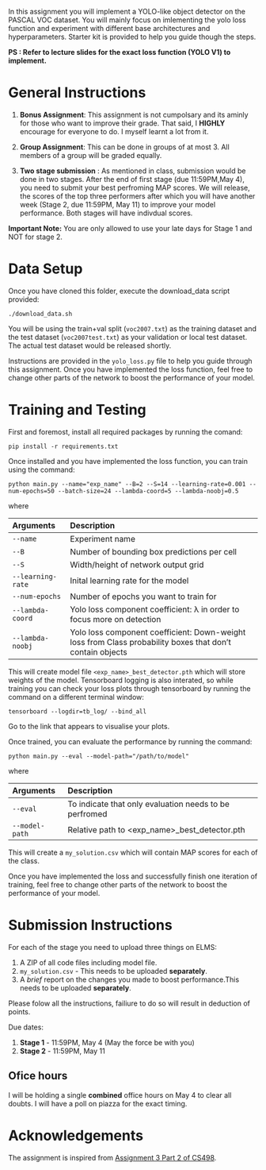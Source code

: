 In this assignment you will implement a YOLO-like object detector on the PASCAL VOC dataset. You will mainly focus on imlementing the yolo loss function and experiment with different base architectures and hyperparameters. Starter kit is provided to help you guide though the steps. 

**PS : Refer to lecture slides for the exact loss function (YOLO V1) to implement.**

# General Instructions
1. **Bonus Assignment**: This assignment is not cumpolsary and its aminly for those who want to improve their grade. That said, I **HIGHLY** encourage for everyone to do. I myself learnt a lot from it. 

2. **Group Assignment**: This can be done in groups of at most 3. All members of a group will be graded equally.

3. **Two stage submission** : As mentioned in class, submission would be done in two stages. After the end of first stage (due 11:59PM,May 4), you need to submit your best perfroming MAP scores. We will release, the scores of the top three performers after which you will have another week (Stage 2, due 11:59PM, May 11) to improve your model performance. Both stages will have indivdual scores.

**Important Note:** You are only allowed to use your late days for Stage 1 and NOT for stage 2.
# Data Setup

Once you have cloned this folder, execute the download_data script provided:
```
./download_data.sh
```
You will be using the train+val split (`voc2007.txt`) as the training dataset and the test dataset (`voc2007test.txt`) as your validation or local test dataset. The actual test dataset would be released shortly.

Instructions are provided in the `yolo_loss.py` file to help you guide through this assignment. Once you have implemented the loss function, feel free to change other parts of the network to boost the performance of your model.





# Training and Testing 
First and foremost, install all required packages by running the comand:

```
pip install -r requirements.txt
```
Once installed and you have implemented the loss function, you can train using the command:

```
python main.py --name="exp_name" --B=2 --S=14 --learning-rate=0.001 --num-epochs=50 --batch-size=24 --lambda-coord=5 --lambda-noobj=0.5

```

where


| Arguments        | Description |
| :-------------------------- |:----------|
| `--name`     | Experiment name |
| `--B`     | Number of bounding box predictions per cell |
| `--S`     | Width/height of network output grid |
| `--learning-rate`     | Inital learning rate for the model |
| `--num-epochs`     | Number of epochs you want to train for |
| `--lambda-coord`     | Yolo loss component coefficient: λ in order to focus more on detection |
| `--lambda-noobj`     | Yolo loss component coefficient: Down-weight loss from Class probability boxes that don’t contain objects |

This will create model file `<exp_name>_best_detector.pth` which will store weights of the model. Tensorboard logging is also interated, so while training you can check your loss plots through tensorboard by running the command on a different terminal window:

```
tensorboard --logdir=tb_log/ --bind_all
```
Go to the link that appears to visualise your plots. 

Once trained, you can evaluate the performance by running the command:
```
python main.py --eval --model-path="/path/to/model"
```
where 

| Arguments        | Description |
| :------------- |:----------|
| `--eval`     | To indicate that only evaluation needs to be perfromed |
| `--model-path`     | Relative path to \<exp_name>_best_detector.pth |

This will create a `my_solution.csv` which will contain MAP scores for each of the class. 

Once you have implemented the loss and successfully finish one iteration of training, feel free to change other parts of the network to boost the performance of your model.

# Submission Instructions

For each of the stage you need to upload three things on ELMS:
1. A ZIP of all code files including model file.
2. `my_solution.csv` - This needs to be uploaded **separately**.
3. A _brief_ report on the changes you made to boost performance.This needs to be uploaded **separately**.

Please folow all the instructions, failiure to do so will result in deduction of points. 

Due dates:
1. **Stage 1** - 11:59PM, May 4 (May the force be with you)
2. **Stage 2** - 11:59PM, May 11

## Ofice hours

I will be holding a single **combined** office hours on May 4 to clear all doubts. I will have a poll on piazza for the exact timing.

# Acknowledgements

The assignment is inspired from [Assignment 3 Part 2 of CS498](http://slazebni.cs.illinois.edu/fall18/assignment3_part2.html).